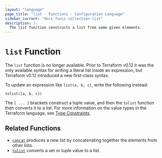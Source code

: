 ```yaml
---
layout: "language"
page_title: "list - Functions - Configuration Language"
sidebar_current: "docs-funcs-collection-list"
description: |-
  The list function constructs a list from some given elements.
---
```


# `list` Function

The `list` function is no longer available. Prior to Terraform v0.12 it was
the only available syntax for writing a literal list inside an expression,
but Terraform v0.12 introduced a new first-class syntax.

To update an expression like `list(a, b, c)`, write the following instead:

```
tolist([a, b, c])
```

The `[ ... ]` brackets construct a tuple value, and then the `tolist` function
then converts it to a list. For more information on the value types in the
Terraform language, see [Type Constraints](/docs/language/expressions/types.html).

## Related Functions

* [`concat`](./concat.html) produces a new list by concatenating together the
  elements from other lists.
* [`tolist`](./tolist.html) converts a set or tuple value to a list.
